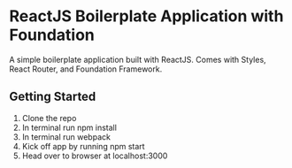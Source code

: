 # ReactJS Boilerplate Application with Foundation
A simple boilerplate application built with ReactJS. Comes with Styles, React Router, and Foundation Framework.

## Getting Started

1. Clone the repo
2. In terminal run npm install
3. In terminal run webpack
4. Kick off app by running npm start
5. Head over to browser at localhost:3000

